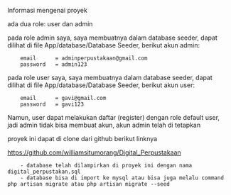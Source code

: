 Informasi mengenai proyek

ada dua role: user dan admin

pada role admin saya, saya membuatnya dalam database seeder, dapat dilihat di file App/database/Database Seeder, berikut akun admin:

        email      = adminperpustakaan@gmail.com
        password   = admin123

pada role user saya, saya membuatnya dalam database seeder, dapat dilihat di file App/database/Database Seeder, berikut akun user:

        email      = gavi@gmail.com
        password   = gavi123

Namun, user dapat melakukan daftar (register) dengan role default user, jadi admin tidak bisa membuat akun, akun admin telah di tetapkan

proyek ini dapat di clone dari github berikut linknya

https://github.com/williamsitumorang/Digital_Perpustakaan

        - database telah dilampirkan di proyek ini dengan nama digital_perpustakan.sql
        - database bisa di import ke mysql atau bisa juga melalu command php artisan migrate atau php artisan migrate --seed
